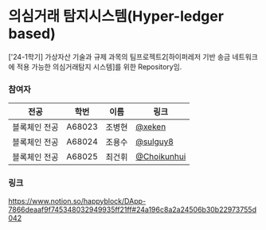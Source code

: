 # 의심거래 탐지시스템(Hyper-ledger based)

['24-1학기] 가상자산 기술과 규제 과목의 팀프로젝트2[하이퍼레저 기반 송금 네트워크에 적용 가능한 의심거래탐지 시스템]를 위한 Repository임.

### 참여자
|전공|학번|이름|링크|
|------|---|---|---|
|블록체인 전공|A68023|조병현|[@xeken](https://github.com/xeken)|
|블록체인 전공|A68024|조용수|[@sulguy8](https://github.com/sulguy8)|
|블록체인 전공|A68025|최건휘|[@Choikunhui](https://github.com/Choikunhui)|

### 링크
https://www.notion.so/happyblock/DApp-7866deaaf9f745348032949935ff21ff#24a196c8a2a24506b30b22973755d042